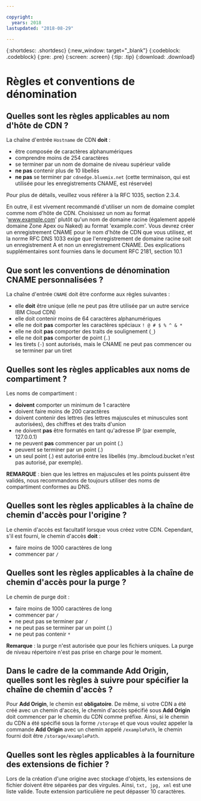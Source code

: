 ```yaml
---

copyright:
  years: 2018
lastupdated: "2018-08-29"

---
```


{:shortdesc: .shortdesc}
{:new_window: target="_blank"}
{:codeblock: .codeblock}
{:pre: .pre}
{:screen: .screen}
{:tip: .tip}
{:download: .download}

# Règles et conventions de dénomination

## Quelles sont les règles applicables au nom d'hôte de CDN ?
La chaîne d'entrée `Hostname` de CDN **doit** :
  * être composée de caractères alphanumériques
  * comprendre moins de 254 caractères
  * se terminer par un nom de domaine de niveau supérieur valide
  * **ne pas** contenir plus de 10 libellés
  * **ne pas** se terminer par `cdnedge.bluemix.net` (cette terminaison, qui est utilisée pour les enregistrements CNAME, est réservée)

Pour plus de détails, veuillez vous référer à la RFC 1035, section 2.3.4. 

En outre, il est vivement recommandé d'utiliser un nom de domaine complet comme nom d'hôte de CDN. Choisissez un nom au format 'www.example.com' plutôt qu'un nom de domaine racine (également appelé domaine Zone Apex ou Naked) au format 'example.com'. Vous devrez créer un enregistrement CNAME pour le nom d'hôte de CDN que vous utilisez, et la norme RFC DNS 1033 exige que l'enregistrement de domaine racine soit un enregistrement A et non un enregistrement CNAME. Des explications supplémentaires sont fournies dans le document RFC 2181, section 10.1

## Que sont les conventions de dénomination CNAME personnalisées ?
La chaîne d'entrée `CNAME` doit être conforme aux règles suivantes :
  * elle **doit** être unique (elle ne peut pas être utilisée par un autre service IBM Cloud CDN)
  * elle doit contenir moins de 64 caractères alphanumériques
  * elle ne doit **pas** comporter les caractères spéciaux `! @ # $ % ^ & *`
  * elle ne doit **pas** comporter des traits de soulignement (`_`)
  * elle ne doit **pas** comporter de point (`.`)
  * les tirets (`-`) sont autorisés, mais le CNAME ne peut pas commencer ou se terminer par un tiret

## Quelles sont les règles applicables aux noms de compartiment ?
Les noms de compartiment :
  * **doivent** comporter un minimum de 1 caractère
  * doivent faire moins de 200 caractères
  * doivent contenir des lettres (les lettres majuscules et minuscules sont autorisées), des chiffres et des traits d'union
  * ne doivent **pas** être formatés en tant qu'adresse IP (par exemple, 127.0.0.1)
  * ne peuvent **pas** commencer par un point (.)
  * peuvent se terminer par un point (.)
  * un seul point (.) est autorisé entre les libellés (my..ibmcloud.bucket n'est pas autorisé, par exemple).

**REMARQUE** : bien que les lettres en majuscules et les points puissent être validés, nous recommandons de toujours utiliser des noms de compartiment conformes au DNS.

## Quelles sont les règles applicables à la chaîne de chemin d'accès pour l'origine ?
Le chemin d'accès est facultatif lorsque vous créez votre CDN. Cependant, s'il est fourni, le chemin d'accès **doit** :
  * faire moins de 1000 caractères de long
  * commencer par `/`

## Quelles sont les règles applicables à la chaîne de chemin d'accès pour la purge ?
Le chemin de purge doit :
  * faire moins de 1000 caractères de long
  * commencer par `/`
  * ne peut pas se terminer par `/`
  * ne peut pas se terminer par un point (.)
  * ne peut pas contenir `*`

**Remarque** : la purge n'est autorisée que pour les fichiers uniques. La purge de niveau répertoire n'est pas prise en charge pour le moment.

## Dans le cadre de la commande **Add Origin**, quelles sont les règles à suivre pour spécifier la chaîne de chemin d'accès ?
Pour **Add Origin**, le chemin est **obligatoire**. De même, si votre CDN a été créé avec un chemin d'accès, le chemin d'accès spécifié sous **Add Origin** doit commencer par le chemin du CDN comme préfixe. Ainsi, si le chemin du CDN a été spécifié sous la forme `/storage` et que vous voulez appeler la commande **Add Origin** avec un chemin appelé `/examplePath`, le chemin fourni doit être `/storage/examplePath`.

## Quelles sont les règles applicables à la fourniture des extensions de fichier ?
Lors de la création d'une origine avec stockage d'objets, les extensions de fichier doivent être séparées par des virgules. Ainsi, `txt, jpg, xml` est une liste valide. Toute extension particulière ne peut dépasser 10 caractères.
